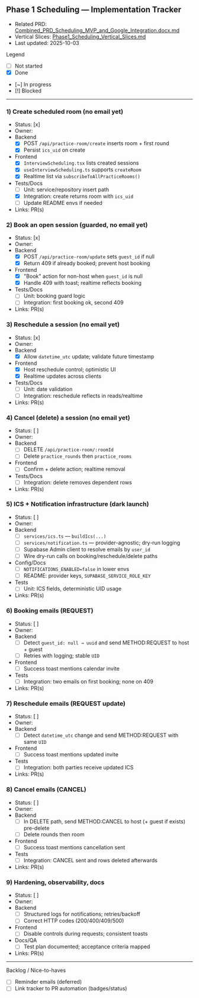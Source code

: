 ## Phase 1 Scheduling — Implementation Tracker

- Related PRD: [Combined_PRD_Scheduling_MVP_and_Google_Integration.docx.md](./Combined_PRD_Scheduling_MVP_and_Google_Integration.docx.md)
- Vertical Slices: [Phase1_Scheduling_Vertical_Slices.md](./Phase1_Scheduling_Vertical_Slices.md)
- Last updated: 2025-10-03

Legend
- [ ] Not started
- [x] Done
- [~] In progress
- [!] Blocked

---

### 1) Create scheduled room (no email yet)
- Status: [x]
- Owner:
- Backend
  - [x] POST `/api/practice-room/create` inserts room + first round
  - [x] Persist `ics_uid` on create
- Frontend
  - [x] `InterviewScheduling.tsx` lists created sessions
  - [x] `useInterviewScheduling.ts` supports `createRoom`
  - [x] Realtime list via `subscribeToAllPracticeRooms()`
- Tests/Docs
  - [ ] Unit: service/repository insert path
  - [x] Integration: create returns room with `ics_uid`
  - [ ] Update README envs if needed
- Links: PR(s)

### 2) Book an open session (guarded, no email yet)
- Status: [x]
- Owner:
- Backend
  - [x] POST `/api/practice-room/update` sets `guest_id` if null
  - [x] Return 409 if already booked; prevent host booking
- Frontend
  - [x] "Book" action for non-host when `guest_id` is null
  - [x] Handle 409 with toast; realtime reflects booking
- Tests/Docs
  - [ ] Unit: booking guard logic
  - [ ] Integration: first booking ok, second 409
- Links: PR(s)

### 3) Reschedule a session (no email yet)
- Status: [x]
- Owner:
- Backend
  - [x] Allow `datetime_utc` update; validate future timestamp
- Frontend
  - [x] Host reschedule control; optimistic UI
  - [x] Realtime updates across clients
- Tests/Docs
  - [ ] Unit: date validation
  - [ ] Integration: reschedule reflects in reads/realtime
- Links: PR(s)

### 4) Cancel (delete) a session (no email yet)
- Status: [ ]
- Owner:
- Backend
  - [ ] DELETE `/api/practice-room/:roomId`
  - [ ] Delete `practice_rounds` then `practice_rooms`
- Frontend
  - [ ] Confirm + delete action; realtime removal
- Tests/Docs
  - [ ] Integration: delete removes dependent rows
- Links: PR(s)

### 5) ICS + Notification infrastructure (dark launch)
- Status: [ ]
- Owner:
- Backend
  - [ ] `services/ics.ts` — `buildIcs(...)`
  - [ ] `services/notification.ts` — provider-agnostic; dry-run logging
  - [ ] Supabase Admin client to resolve emails by `user_id`
  - [ ] Wire dry-run calls on booking/reschedule/delete paths
- Config/Docs
  - [ ] `NOTIFICATIONS_ENABLED=false` in lower envs
  - [ ] README: provider keys, `SUPABASE_SERVICE_ROLE_KEY`
- Tests
  - [ ] Unit: ICS fields, deterministic UID usage
- Links: PR(s)

### 6) Booking emails (REQUEST)
- Status: [ ]
- Owner:
- Backend
  - [ ] Detect `guest_id: null → uuid` and send METHOD:REQUEST to host + guest
  - [ ] Retries with logging; stable `UID`
- Frontend
  - [ ] Success toast mentions calendar invite
- Tests
  - [ ] Integration: two emails on first booking; none on 409
- Links: PR(s)

### 7) Reschedule emails (REQUEST update)
- Status: [ ]
- Owner:
- Backend
  - [ ] Detect `datetime_utc` change and send METHOD:REQUEST with same `UID`
- Frontend
  - [ ] Success toast mentions updated invite
- Tests
  - [ ] Integration: both parties receive updated ICS
- Links: PR(s)

### 8) Cancel emails (CANCEL)
- Status: [ ]
- Owner:
- Backend
  - [ ] In DELETE path, send METHOD:CANCEL to host (+ guest if exists) pre-delete
  - [ ] Delete rounds then room
- Frontend
  - [ ] Success toast mentions cancellation sent
- Tests
  - [ ] Integration: CANCEL sent and rows deleted afterwards
- Links: PR(s)

### 9) Hardening, observability, docs
- Status: [ ]
- Owner:
- Backend
  - [ ] Structured logs for notifications; retries/backoff
  - [ ] Correct HTTP codes (200/400/409/500)
- Frontend
  - [ ] Disable controls during requests; consistent toasts
- Docs/QA
  - [ ] Test plan documented; acceptance criteria mapped
- Links: PR(s)

---

Backlog / Nice-to-haves
- [ ] Reminder emails (deferred)
- [ ] Link tracker to PR automation (badges/status)
